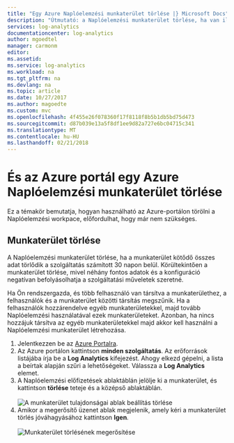 ```yaml
---
title: "Egy Azure Naplóelemzési munkaterület törlése |} Microsoft Docs"
description: "Útmutató: a Naplóelemzési munkaterület törlése, ha van ilyen, a személyes előfizetés, vagy átalakíthatja a munkaterület-modell."
services: log-analytics
documentationcenter: log-analytics
author: mgoedtel
manager: carmonm
editor: 
ms.assetid: 
ms.service: log-analytics
ms.workload: na
ms.tgt_pltfrm: na
ms.devlang: na
ms.topic: article
ms.date: 10/27/2017
ms.author: magoedte
ms.custom: mvc
ms.openlocfilehash: 4f455e26f078360f17f8118f8b5b1db5bd75d473
ms.sourcegitcommit: d87b039e13a5f8df1ee9d82a727e6bc04715c341
ms.translationtype: MT
ms.contentlocale: hu-HU
ms.lasthandoff: 02/21/2018
---
```

# <a name="delete-an-azure-log-analytics-workspace-with-the-azure-portal"></a>És az Azure portál egy Azure Naplóelemzési munkaterület törlése
Ez a témakör bemutatja, hogyan használható az Azure-portálon törölni a Naplóelemzési workpace, előfordulhat, hogy már nem szükséges. 

## <a name="to-delete-a-workspace"></a>Munkaterület törlése 
A Naplóelemzési munkaterület törlése, ha a munkaterület kötődő összes adat törlődik a szolgáltatás számított 30 napon belül.  Körültekintően a munkaterület törlése, mivel néhány fontos adatok és a konfiguráció negatívan befolyásolhatja a szolgáltatási műveletek szeretné.  
 
Ha Ön rendszergazda, és több felhasználó van társítva a munkaterülethez, a felhasználók és a munkaterület közötti társítás megszűnik. Ha a felhasználók hozzárendelve egyéb munkaterületekkel, majd tovább Naplóelemzési használatával ezek munkaterületeket. Azonban, ha nincs hozzájuk társítva az egyéb munkaterületekkel majd akkor kell használni a Naplóelemzési munkaterület létrehozása. 

1. Jelentkezzen be az [Azure Portalra](http://portal.azure.com). 
2. Az Azure portálon kattintson **minden szolgáltatás**. Az erőforrások listájába írja be a **Log Analytics** kifejezést. Ahogy elkezd gépelni, a lista a beírtak alapján szűri a lehetőségeket. Válassza a **Log Analytics** elemet.
3. A Naplóelemzési előfizetések ablaktáblán jelölje ki a munkaterület, és kattintson **törlése** teteje és a középső ablaktáblán.<br><br> ![A munkaterület tulajdonságai ablak beállítás törlése](media/log-analytics-manage-del-workspace/log-analytics-delete-workspace.png)<br>  
4. Amikor a megerősítő üzenet ablak megjelenik, amely kéri a munkaterület törlés jóváhagyásához kattintson **Igen**.<br><br> ![Munkaterület törlésének megerősítése](media/log-analytics-manage-del-workspace/log-analytics-delete-workspace-confirm.png)

